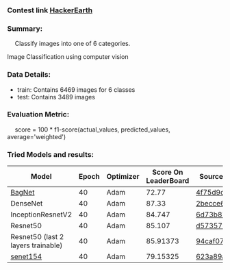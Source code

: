 ### Contest link [HackerEarth](https://www.hackerearth.com/challenges/competitive/hackerearth-deep-learning-challenge-holidays/machine-learning/holiday-season-11-2c924626/)

### Summary:
&emsp; Classify images into one of 6 categories.

Image Classification using computer vision

### Data Details:
  - train: Contains 6469 images for 6 classes 
  - test: Contains 3489 images
  
### Evaluation Metric:
&emsp;  score = 100 * f1-score(actual_values, predicted_values, average='weighted')
  
### Tried Models and results:
| Model | Epoch | Optimizer | Score On LeaderBoard | Source |
|-------|-------|-----------|----------------------|--------|
| [BagNet](https://github.com/wielandbrendel/bag-of-local-features-models) | 40 | Adam | 72.77 | [4f75d9c](https://github.com/harshraj22/DeepLearning/blob/4f75d9cdce2ca63fe6eea590379336c037d83ef1/submissions/HackerEarth:%20%5BHoliday%20Season%5D/Holiday_Season.ipynb) |
| DenseNet | 40 | Adam | 87.33 | [2becce6](https://github.com/harshraj22/DeepLearning/blob/2becce64c9311ff83f9bc249d7caed5f504c78d8/submissions/HackerEarth:%20%5BHoliday%20Season%5D/Holiday_Season.ipynb) |
| InceptionResnetV2 | 40 | Adam | 84.747 | [6d73b87](https://github.com/harshraj22/DeepLearning/blob/6d73b874ec1f7573e5c36150a4ecca2c226890d9/submissions/HackerEarth:%20%5BHoliday%20Season%5D/Holiday_Season.ipynb) |
| Resnet50 | 40 | Adam | 85.107 | [d57357b](https://github.com/harshraj22/DeepLearning/blob/d57357bb508039b80089c250b0002a2ffce1d106/submissions/HackerEarth:%20%5BHoliday%20Season%5D/Holiday_Season.ipynb) |
| Resnet50 (last 2 layers trainable) | 40 | Adam | 85.91373 | [94caf07](https://github.com/harshraj22/DeepLearning/blob/94caf0717370589cc27114361b6a2a5aea3f745e/submissions/HackerEarth:%20%5BHoliday%20Season%5D/Holiday_Season.ipynb) |
| [senet154](https://github.com/osmr/imgclsmob) | 40 | Adam | 79.15325 | [623a89a](https://github.com/harshraj22/DeepLearning/blob/623a89a6e79c7e3ebe14a5f4b0b4b688455f92a9/submissions/HackerEarth:%20%5BHoliday%20Season%5D/Holiday_Season.ipynb) |




